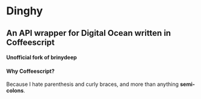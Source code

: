 # Dinghy
## An API wrapper for Digital Ocean written in Coffeescript

#### Unofficial fork of brinydeep


#### Why Coffeescript?
Because I hate parenthesis and curly braces, and more than anything **semi-colons**.
